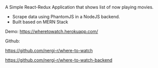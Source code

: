 A Simple React-Redux Application that shows list of now playing movies.

- Scrape data using PhantomJS in a NodeJS backend.
- Built based on MERN Stack

Demo: https://wheretowatch.herokuapp.com/

Github:

https://github.com/nergi-r/where-to-watch

https://github.com/nergi-r/where-to-watch-backend
